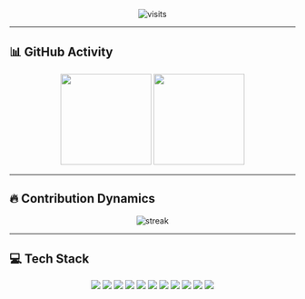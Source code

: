 <p align="center">
  <!-- 방문자 수 -->
  <img src="https://komarev.com/ghpvc/?username=cathy-kim&label=visits&color=0e75b6&style=flat" alt="visits" />
</p>

---

## 📊 GitHub Activity

<p align="center">
  <!-- 전체 활동 통계 (등급 제거) -->
  <img src="https://github-readme-stats.vercel.app/api?username=cathy-kim&show_icons=true&theme=tokyonight&count_private=true&rank_icon=github" height="160" />
  <!-- 언어 다양성 -->
  <img src="https://github-readme-stats.vercel.app/api/top-langs/?username=cathy-kim&layout=compact&theme=tokyonight" height="160" />
</p>

---

## 🔥 Contribution Dynamics

<p align="center">
  <!-- 연속 커밋 / 꾸준함 강조 -->
  <img src="https://streak-stats.demolab.com?user=cathy-kim&theme=tokyonight&hide_border=true" alt="streak" />
</p>

---

## 💻 Tech Stack

<p align="center">
  <!-- Core AI / LLM -->
  <img src="https://img.shields.io/badge/LangChain-1C3C3C?logo=chainlink&logoColor=white" />
  <img src="https://img.shields.io/badge/LangGraph-000000?logo=github&logoColor=white" />
  <img src="https://img.shields.io/badge/OpenAI-412991?logo=openai&logoColor=white" />
  <img src="https://img.shields.io/badge/Vercel-000000?logo=vercel&logoColor=white" />

  <!-- Full-Stack / Infra -->
  <img src="https://img.shields.io/badge/TypeScript-3178C6?logo=typescript&logoColor=white" />
  <img src="https://img.shields.io/badge/Next.js-000000?logo=nextdotjs&logoColor=white" />
  <img src="https://img.shields.io/badge/React-61DAFB?logo=react&logoColor=black" />
  <img src="https://img.shields.io/badge/FastAPI-009688?logo=fastapi&logoColor=white" />
  <img src="https://img.shields.io/badge/Supabase-3ECF8E?logo=supabase&logoColor=white" />
  <img src="https://img.shields.io/badge/PostgreSQL-4169E1?logo=postgresql&logoColor=white" />
  <img src="https://img.shields.io/badge/Docker-2496ED?logo=docker&logoColor=white" />
</p>
